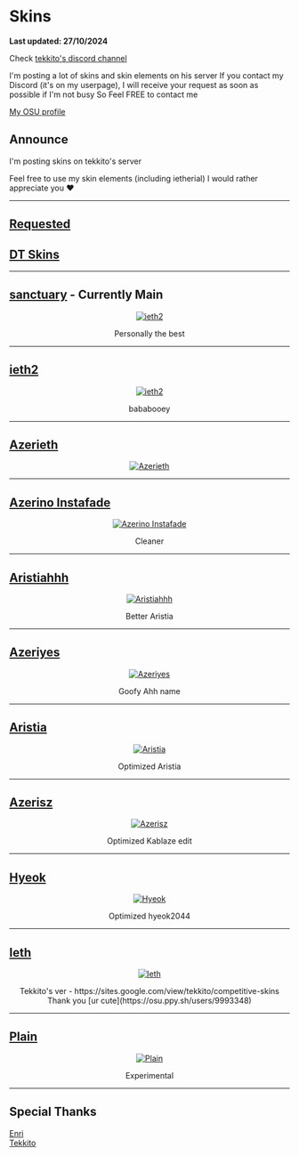 <p align="center">

# Skins

**Last updated: 27/10/2024**

<p align="center">

Check [tekkito's discord channel](https://discord.gg/GnU45qMrj8)

I'm posting a lot of skins and skin elements on his server
If you contact my Discord (it's on my userpage), I will receive your request as soon as possible if I'm not busy 
So Feel FREE to contact me

[My OSU profile](https://osu.ppy.sh/users/16370707)

</p>

## Announce

<p align="center">

I'm posting skins on tekkito's server

Feel free to use my skin elements (including ietherial) 
I would rather appreciate you ❤️

</p>

---

## [Requested](https://github.com/0icj/skins/blob/main/Requested.md)
## [DT Skins](https://github.com/0icj/skins/blob/main/DT.md)

---

## [sanctuary](https://github.com/0icj/skins/raw/main/sanctuary/sanctuary.osk) - Currently Main

<p align="center">
  <a href="https://github.com/0icj/skins/raw/main/sanctuary/sanctuary.osk">
    <img src="https://github.com/0icj/skins/blob/main/sanctuary/sanctuary.png?raw=true" alt="ieth2">
  </a>
</p>

<p align="center">
Personally the best
</p>

---

## [ieth2](https://github.com/0icj/skins/raw/main/main/Ieth2.osk)

<p align="center">
  <a href="https://github.com/0icj/skins/raw/main/main/Ieth2.osk">
    <img src="https://github.com/0icj/skins/blob/main/main/ieth2.png?raw=true" alt="ieth2">
  </a>
</p>

<p align="center">
bababooey
</p>

---

## [Azerieth](https://github.com/0icj/skins/raw/main/main/azerieth.osk)

<p align="center">
  <a href="https://github.com/0icj/skins/raw/main/main/azerieth.osk">
    <img src="https://github.com/0icj/skins/blob/main/main/azerieth.png?raw=true" alt="Azerieth">
  </a>
</p>

<p align="center">
</p>

---

## [Azerino Instafade](https://github.com/0icj/skins/raw/main/instafade/azerino%20instafade.osk)

<p align="center">
  <a href="https://github.com/0icj/skins/raw/main/instafade/azerino%20instafade.osk">
    <img src="https://github.com/0icj/skins/blob/main/preview/azerino%20instafade.png?raw=true" alt="Azerino Instafade">
  </a>
</p>

<p align="center">
Cleaner
</p>

---

## [Aristiahhh](https://github.com/0icj/skins/raw/main/nm/Aristiahhh.osk)

<p align="center">
  <a href="https://github.com/0icj/skins/raw/main/nm/Aristiahhh.osk">
    <img src="https://github.com/0icj/skins/blob/main/preview/Aristiahhh.png?raw=true" alt="Aristiahhh">
  </a>
</p>

<p align="center">
Better Aristia
</p>

---

## [Azeriyes](https://github.com/0icj/skins/raw/main/nm/azeriyes.osk)

<p align="center">
  <a href="https://github.com/0icj/skins/raw/main/nm/azeriyes.osk">
    <img src="https://github.com/0icj/skins/blob/main/preview/azeriyes.png?raw=true" alt="Azeriyes">
  </a>
</p>

<p align="center">
Goofy Ahh name
</p>

---

## [Aristia](https://github.com/0icj/skins/raw/main/nm/aristia.osk)

<p align="center">
  <a href="https://github.com/0icj/skins/raw/main/nm/aristia.osk">
    <img src="https://github.com/0icj/skins/blob/main/preview/aristia.png?raw=true" alt="Aristia">
  </a>
</p>

<p align="center">
Optimized Aristia
</p>

---

## [Azerisz](https://github.com/0icj/skins/raw/main/nm/azerisz.osk)

<p align="center">
  <a href="https://github.com/0icj/skins/raw/main/nm/azerisz.osk">
    <img src="https://github.com/0icj/skins/blob/main/preview/azerisz.png?raw=true" alt="Azerisz">
  </a>
</p>

<p align="center">
Optimized Kablaze edit
</p>

---

## [Hyeok](https://github.com/0icj/skins/raw/main/nm/hyeok.osk)

<p align="center">
  <a href="https://github.com/0icj/skins/raw/main/nm/hyeok.osk">
    <img src="https://github.com/0icj/skins/blob/main/preview/hyeok.png?raw=true" alt="Hyeok">
  </a>
</p>

<p align="center">
Optimized hyeok2044
</p>

---

## [Ieth](https://github.com/0icj/skins/raw/main/nm/ieth.osk)

<p align="center">
  <a href="https://github.com/0icj/skins/raw/main/nm/ieth.osk">
    <img src="https://github.com/0icj/skins/blob/main/preview/ieth.png?raw=true" alt="Ieth">
  </a>
</p>

<p align="center">
Tekkito's ver - https://sites.google.com/view/tekkito/competitive-skins<br>
Thank you [ur cute](https://osu.ppy.sh/users/9993348)
</p>

---

## [Plain](https://github.com/0icj/skins/raw/main/nm/plain.osk)

<p align="center">
  <a href="https://github.com/0icj/skins/raw/main/nm/plain.osk">
    <img src="https://github.com/0icj/skins/blob/main/preview/plain.png?raw=true" alt="Plain">
  </a>
</p>

<p align="center">
Experimental
</p>

---

<p align="center">

## Special Thanks

[Enri](https://osu.ppy.sh/users/8640970)<br>
[Tekkito](https://osu.ppy.sh/users/7075211)

</p>

</p>
